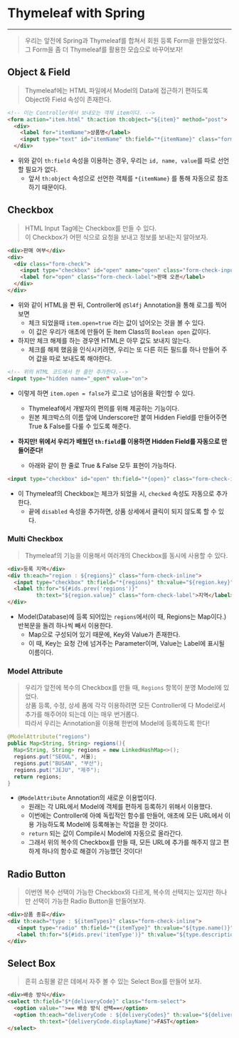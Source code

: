 # Thymeleaf with Spring
---
> 우리는 앞전에 Spring과 Thymeleaf를 합쳐서 회원 등록 Form을 만들었었다.  
> 그 Form을 좀 더 Thymeleaf를 활용한 모습으로 바꾸어보자!  

## Object & Field
> Thymeleaf에는 HTML 파일에서 Model의 Data에 접근하기 편하도록  
> Object와 Field 속성이 존재한다.  

```HTML
<!-- 이는 Controller에서 보내오는 객체 item이다. -->
<form action="item.html" th:action th:object="${item}" method="post">
  <div>
    <label for="itemName">상품명</label>
    <input type="text" id="itemName" th:field="*{itemName}" class="form-control" placeholder="이름을 입력하세요">
  </div>
```
- 위와 같이 ```th:field``` 속성을 이용하는 경우, 우리는 ```id, name, value```를 따로 선언할 필요가 없다.
  - 앞서 ```th:object``` 속성으로 선언한 객체를 ```*{itemName}``` 를 통해 자동으로 참조하기 때문이다.

## Checkbox
> HTML Input Tag에는 Checkbox를 만들 수 있다.  
> 이 Checkbox가 어떤 식으로 요청을 보내고 정보를 보내는지 알아보자.  

```HTML
<div>판매 여부</div>
<div>
  <div class="form-check">
    <input type="checkbox" id="open" name="open" class="form-check-input">
    <label for="open" class="form-check-label">판매 오픈</label>
  </div>
</div>
```
- 위와 같이 HTML을 짠 뒤, Controller에 ```@Sl4fj``` Annotation을 통해 로그를 찍어보면
  - 체크 되었을때 ```item.open=true``` 라는 값이 넘어오는 것을 볼 수 있다.
  - 이 값은 우리가 애초에 만들어 둔 Item Class의 ```Boolean open``` 값이다.
- 하지만 체크 해제를 하는 경우엔 HTML은 아무 값도 보내지 않는다.
  - 체크를 해제 했음을 인식시키려면, 우리는 또 다른 히든 필드를 하나 만들어 주어 값을 따로 보내도록 해야한다.  

```HTML
<!-- 위의 HTML 코드에서 한 줄만 추가한다.-->
<input type="hidden name="_open" value="on">
```
- 이렇게 하면 ```item.open = false```가 로그로 넘어옴을 확인할 수 있다.
  - Thymeleaf에서 개발자의 편의를 위해 제공하는 기능이다.
  - 원본 체크박스의 이름 앞에 Underscore만 붙여 Hidden Field를 만들어주면 True & False를 다룰 수 있도록 해준다.

- __하지만! 위에서 우리가 배웠던 ```th:field```를 이용하면 Hidden Field를 자동으로 만들어준다!__
  - 아래와 같이 한 줄로 True & False 모두 표현이 가능하다.
```HTML
<input type="checkbox" id="open" th:field="*{open}" class="form-check-input">
```
- 이 Thymeleaf의 Checkbox는 체크가 되었을 시, ```checked``` 속성도 자동으로 추가한다.
  - 끝에 ```disabled``` 속성을 추가하면, 상품 상세에서 클릭이 되지 않도록 할 수 있다.

### Multi Checkbox
> Thymeleaf의 기능을 이용해서 여러개의 Checkbox를 동시에 사용할 수 있다.  

```HTML
<div>등록 지역</div>
<div th:each="region : ${regions}" class="form-check-inline">
  <input type="checkbox" th:field="*{regions}" th:value="${region.key}" class="form-check-input">
  <label th:for="${#ids.prev('regions')}"
         th:text="${region.value}" class="form-check-label">지역</label>
</div>
```
- Model(Database)에 등록 되어있는 ```regions```에서(이 때, Regions는 Map이다.) 반복문을 돌려 하나씩 빼서 이용한다.
  - Map으로 구성되어 있기 때문에, Key와 Value가 존재한다.
  - 이 때, Key는 요청 간에 넘겨주는 Parameter이며, Value는 Label에 표시될 이름이다.

### Model Attribute
> 우리가 앞전에 복수의 Checkbox를 만들 때, ```Regions``` 항목이 분명 Model에 있었다.  
> 상품 등록, 수정, 상세 폼에 각각 이용하려면 모든 Controller에 다 Model로서 추가를 해주어야 되는데 이는 매우 번거롭다.  
> 따라서 우리는 Annotation을 이용해 한번에 Model에 등록하도록 한다!  

```Java
@ModelAttribute("regions")
public Map<String, String> regions(){
  Map<String, String> regions = new LinkedHashMap<>();
  regions.put("SEOUL", 서울);
  regions.put("BUSAN", "부산");
  regions.put("JEJU", "제주");
  return regions;
}
```
- ```@ModelAttribute``` Annotation의 새로운 이용법이다.
  - 원래는 각 URL에서 Model에 객체를 편하게 등록하기 위해서 이용했다.
  - 이번에는 Controller에 아예 독립적인 함수를 만들어, 애초에 모든 URL에서 이용 가능하도록 Model에 등록해놓는 작업을 한 것이다.
  - ```return``` 되는 값이 Compile시 Model에 자동으로 올라간다. 
  - 그래서 위의 복수의 Checkbox를 만들 때, 모든 URL에 추가를 해주지 않고 편하게 하나의 함수로 해결이 가능했던 것이다!

## Radio Button
> 이번엔 복수 선택이 가능한 Checkbox와 다르게, 복수의 선택지는 있지만 하나만 선택이 가능한 Radio Button을 만들어보자.  

```HTML
<div>상품 종류</div>
<div th:each="type : ${itemTypes}" class="form-check-inline">
   <input type="radio" th:field="*{itemType}" th:value="${type.name()}" class="form-check-input">
   <label th:for="${#ids.prev('itemType')}" th:value="${type.description}" class="form-check-label">BOOK</label>
</div>
```

## Select Box
> 흔히 쇼핑몰 같은 데에서 자주 볼 수 있는 Select Box를 만들어 보자.  

```HTML
<div>배송 방식</div>
<select th:field="$*{deliveryCode}" class="form-select">
  <option value="">== 배송 방식 선택==</option>
  <option th:each="deliveryCode : ${deliveryCodes}" th:value="${deliveryCode.code}"
          th:text="{deliveryCode.displayName}">FAST</option>
</select>
```
